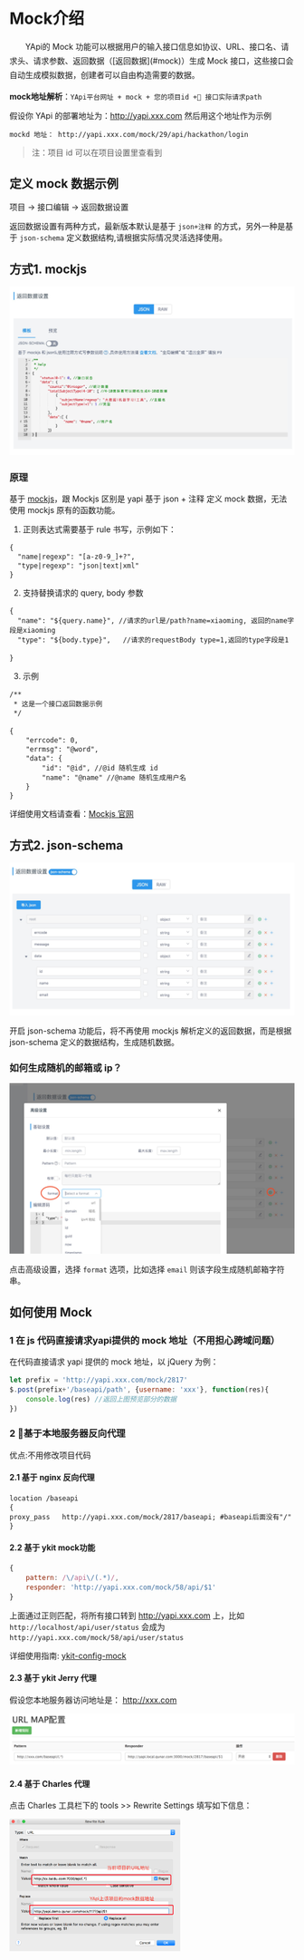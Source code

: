 # Mock介绍

 <p style='text-indent:2em;line-height:1.8em'>YApi的 Mock 功能可以根据用户的输入接口信息如协议、URL、接口名、请求头、请求参数、返回数据（[返回数据](#mock)）生成 Mock 接口，这些接口会自动生成模拟数据，创建者可以自由构造需要的数据。 </p>
 
 **mock地址解析**：`YApi平台网址 + mock + 您的项目id + 接口实际请求path`

 假设你 YApi 的部署地址为：http://yapi.xxx.com 然后用这个地址作为示例

    mockd 地址： http://yapi.xxx.com/mock/29/api/hackathon/login

 > 注：项目 id 可以在项目设置里查看到
 
## 定义 mock 数据示例

项目 -> 接口编辑 -> 返回数据设置

返回数据设置有两种方式，最新版本默认是基于 `json+注释` 的方式，另外一种是基于 `json-schema` 定义数据结构,请根据实际情况灵活选择使用。


## 方式1. mockjs

<img src="./images/usage/mock-demo.jpg" />


### 原理
基于 [mockjs](http://mockjs.com)，跟 Mockjs 区别是 yapi 基于 json + 注释 定义 mock 数据，无法使用 mockjs 原有的函数功能。

1. 正则表达式需要基于 rule 书写，示例如下：

```
{
  "name|regexp": "[a-z0-9_]+?",
  "type|regexp": "json|text|xml"
}

```

2. 支持替换请求的 query, body 参数

```
{
  "name": "${query.name}", //请求的url是/path?name=xiaoming, 返回的name字段是xiaoming
  "type": "${body.type}",   //请求的requestBody type=1,返回的type字段是1
  
}

```



3. 示例
```
/**
 * 这是一个接口返回数据示例
 */

{
    "errcode": 0,
    "errmsg": "@word",
    "data": {
        "id": "@id", //@id 随机生成 id
        "name": "@name" //@name 随机生成用户名
    }
}

```



详细使用文档请查看：<a href="http://mockjs.com/examples.html">Mockjs 官网</a>

## 方式2. json-schema
<img src="./images/usage/json-schema-demo.jpg" />

开启 json-schema 功能后，将不再使用 mockjs 解析定义的返回数据，而是根据 json-schema 定义的数据结构，生成随机数据。

### 如何生成随机的邮箱或 ip？

<img src="./images/usage/json-schema-mock.jpg" />

点击高级设置，选择 `format` 选项，比如选择 `email` 则该字段生成随机邮箱字符串。



## 如何使用 Mock

### 1 在 js 代码直接请求yapi提供的 mock 地址（不用担心跨域问题）

在代码直接请求 yapi 提供的 mock 地址，以 jQuery 为例：

````javascript
let prefix = 'http://yapi.xxx.com/mock/2817'
$.post(prefix+'/baseapi/path', {username: 'xxx'}, function(res){
    console.log(res) //返回上图预览部分的数据
})
````

### 2 基于本地服务器反向代理

优点:不用修改项目代码

#### 2.1 基于 nginx 反向代理

```` nginx
location /baseapi
{
proxy_pass   http://yapi.xxx.com/mock/2817/baseapi; #baseapi后面没有"/"
}
````

#### 2.2 基于 ykit mock功能

```javascript
{
    pattern: /\/api\/(.*)/,
    responder: 'http://yapi.xxx.com/mock/58/api/$1'
}
```

上面通过正则匹配，将所有接口转到 http://yapi.xxx.com 上，比如 `http://localhost/api/user/status` 会成为 `http://yapi.xxx.com/mock/58/api/user/status`

详细使用指南: <a target="_blank" href="https://ykit.ymfe.org/plugin/ykit-config-mock.html">ykit-config-mock</a>



#### 2.3 基于 ykit Jerry 代理

假设您本地服务器访问地址是： http://xxx.com

<img src="./images/ykit.jpg" />

<span id="mock"></span>

#### 2.4 基于 Charles 代理

点击 Charles 工具栏下的 tools >> Rewrite Settings 填写如下信息：

<img src="./images/charles.png" width="60%" />
  